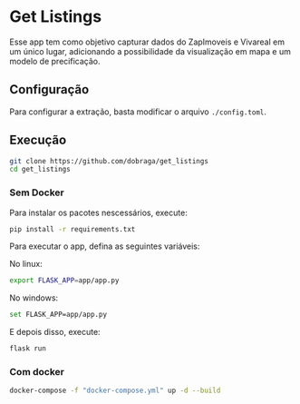 # Get Listings

Esse app tem como objetivo capturar dados do ZapImoveis e Vivareal em um único lugar, adicionando a possibilidade da visualização em mapa e um modelo de precificação.

## Configuração

Para configurar a extração, basta modificar o arquivo `./config.toml`.


## Execução

```sh
git clone https://github.com/dobraga/get_listings
cd get_listings
```

### Sem Docker

Para instalar os pacotes nescessários, execute:

```sh
pip install -r requirements.txt
```

Para executar o app, defina as seguintes variáveis:

No linux:
``` sh
export FLASK_APP=app/app.py
```

No windows:
``` sh
set FLASK_APP=app/app.py
```

E depois disso, execute:

``` sh
flask run
```

### Com docker

```sh
docker-compose -f "docker-compose.yml" up -d --build
```
